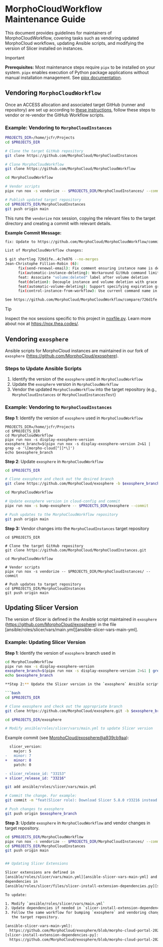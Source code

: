 # MorphoCloudWorkflow Maintenance Guide

This document provides guidelines for maintainers of MorphoCloudWorkflow,
covering tasks such as vendoring updated MorphoCloud workflows, updating Ansible
scripts, and modifying the version of Slicer installed on instances.

> [!IMPORTANT]
>
> **Prerequisites:** Most maintenance steps require `pipx` to be installed on
> your system. `pipx` enables execution of Python package applications without
> manual installation management. See
> [pipx documentation](https://pipx.pypa.io/).

## Vendoring `MorphoCloudWorkflow`

Once an ACCESS allocation and associated target GitHub (runner and repository)
are set up according to
[these instructions](https://github.com/MorphoCloud/MorphoCloudWorkflow/blob/main/README.md),
follow these steps to vendor or re-vendor the GitHub Workflow scripts.

### Example: Vendoring to `MorphoCloudInstances`

```bash
PROJECTS_DIR=/home/jcfr/Projects
cd $PROJECTS_DIR

# Clone the target GitHub repository
git clone https://github.com/MorphoCloud/MorphoCloudInstances

# Clone MorphoCloudWorkflow
git clone https://github.com/MorphoCloud/MorphoCloudWorkflow

cd MorphoCloudWorkflow

# Vendor scripts
pipx run nox -s vendorize -- $PROJECTS_DIR/MorphoCloudInstances/ --commit

# Publish updated target repository
cd $PROJECTS_DIR/MorphoCloudInstances
git push origin main
```

This runs the `vendorize` nox session, copying the relevant files to the target
directory and creating a commit with relevant details.

**Example Commit Message:**

```bash
fix: Update to https://github.com/MorphoCloud/MorphoCloudWorkflow/commit/4c7e076

List of MorphoCloudWorkflow changes:

$ git shortlog 726d1fe..4c7e076 --no-merges
Jean-Christophe Fillion-Robin (6):
      fix(send-renewal-email): Fix comment ensuring instance name is defined
      fix(automatic-instance-deleting): Workaround GitHub command limitation
      feat: Associate "volume:deleted" label after volume deletion
      feat(deletion): Decouple instance and volume deletion with grace period
      feat(automatic-volume-deleting): Support specifying expiration grace period
      fix(control-instance-from-workflow): Use current command name in comment

See https://github.com/MorphoCloud/MorphoCloudWorkflow/compare/726d1fe..4c7e076
```

> [!TIP]
>
> Inspect the nox sessions specific to this project in
> [noxfile.py](https://github.com/MorphoCloud/MorphoCloudWorkflow/blob/main/noxfile.py).
> Learn more about nox at https://nox.thea.codes/.

## Vendoring `exosphere`

Ansible scripts for MorphoCloud instances are maintained in our fork of
`exosphere` (https://github.com/MorphoCloud/exosphere).

### Steps to Update Ansible Scripts

1. Identify the version of the `exosphere` used in `MorphoCloudWorkflow`
2. Update the `exosphere` version in `MorphoCloudWorkflow`
3. Vendor the updated `MorphoCloudWorkflow` into the target repository (e.g.,
   `MorphoCloudInstances` or `MorphoCloudInstancesTest`)

### Example: Vendoring to `MorphoCloudInstances`

**Step 1**: Identify the version of `exosphere` used in `MorphoCloudWorkflow`

```
PROJECTS_DIR=/home/jcfr/Projects
cd $PROJECTS_DIR
cd MorphoCloudWorkflow
pipx run nox -s display-exosphere-version
exosphere_branch=$(pipx run nox -s display-exosphere-version 2>&1 | grep -o '\[morpho-cloud[^]]*\]')
echo $exosphere_branch 
```

**Step 2**: Update `exosphere` in `MorphoCloudWorkflow`

```bash
cd $PROJECTS_DIR

# Clone exosphere and check out the desired branch
git clone https://github.com/MorphoCloud/exosphere -b $exosphere_branch

cd MorphoCloudWorkflow

# Update exosphere version in cloud-config and commit
pipx run nox -s bump-exosphere -- $PROJECTS_DIR/exosphere --commit

# Push updates to the MorphoCloudWorkflow repository
git push origin main
```

**Step 3:** Vendor changes into the `MorphoCloudInstances` target repository

```
cd $PROJECTS_DIR

# Clone the target GitHub repository
git clone https://github.com/MorphoCloud/MorphoCloudInstances.git

cd MorphoCloudWorkflow

# Vendor scripts
pipx run nox -s vendorize -- $PROJECTS_DIR/MorphoCloudInstances/ --commit

# Push updates to target repository
cd $PROJECTS_DIR/MorphoCloudInstances
git push origin main
```

## Updating Slicer Version

The version of Slicer is defined in the Ansible script maintained in `exosphere`
(https://github.com/MorphoCloud/exosphere) in the file
[ansible/roles/slicer/vars/main.yml][ansible-slicer-vars-main-yml].

### Example: Updating Slicer Version

**Step 1**: Identify the version of `exosphere` branch used in
```bash
cd MorphoCloudWorkflow
pipx run nox -s display-exosphere-version
exosphere_branch=$(pipx run nox -s display-exosphere-version 2>&1 | grep -o '\[morpho-cloud[^]]*\]')
echo $exosphere_branch 

**Step 2:** Update the Slicer version in the `exosphere` Ansible script:

```bash
cd $PROJECTS_DIR

# Clone exosphere and check out the appropriate branch
git clone https://github.com/MorphoCloud/exosphere.git -b $exosphere_branch

cd $PROJECTS_DIR/exosphere

# Modify ansible/roles/slicer/vars/main.yml to update Slicer version
```

Example commit (see
[MorphoCloud/exosphere@a939cb9aa](https://github.com/MorphoCloud/exosphere/commit/a939cb9aa05ff91e106bcf8d4e438e8c0358c773)):

```diff
  slicer_version:
    major: 5
-   minor: 7
+   minor: 8
    patch: 0

- slicer_release_id: "33153"
+ slicer_release_id: "33216"
```

```bash
git add ansible/roles/slicer/vars/main.yml

# Commit the change. For example:
git commit -m "feat(Slicer role): Download Slicer 5.8.0 r33216 instead of 5.7.0 r33153"

# Push changes to exosphere
git push origin $exosphere_branch
```

**Step 3**: Update `exosphere` in `MorphoCloudWorkflow` and vendor changes in
target repository.

```bash
cd $PROJECTS_DIR/MorphoCloudWorkflow
pipx run nox -s vendorize -- $PROJECTS_DIR/MorphoCloudInstances/ --commit
cd $PROJECTS_DIR/MorphoCloudInstances
git push origin main


## Updating Slicer Extensions

Slicer extensions are defined in
[ansible/roles/slicer/vars/main.yml][ansible-slicer-vars-main-yml] and
dependencies in
[ansible/roles/slicer/files/slicer-install-extension-dependencies.py][slicer-install-extension-dependencies-py].

To update:

1. Modify `ansible/roles/slicer/vars/main.yml`
2. Update dependencies if needed in `slicer-install-extension-dependencies.py`
3. Follow the same workflow for bumping `exosphere` and vendoring changes into
   the target repository.

[ansible-slicer-vars-main-yml]:
  https://github.com/MorphoCloud/exosphere/blob/morpho-cloud-portal-2024.07.17-78a7e2d93/ansible/roles/slicer/vars/main.yml
[slicer-install-extension-dependencies-py]:
  https://github.com/MorphoCloud/exosphere/blob/morpho-cloud-portal-2024.07.17-78a7e2d93/ansible/roles/slicer/files/slicer-install-extension-dependencies.py

